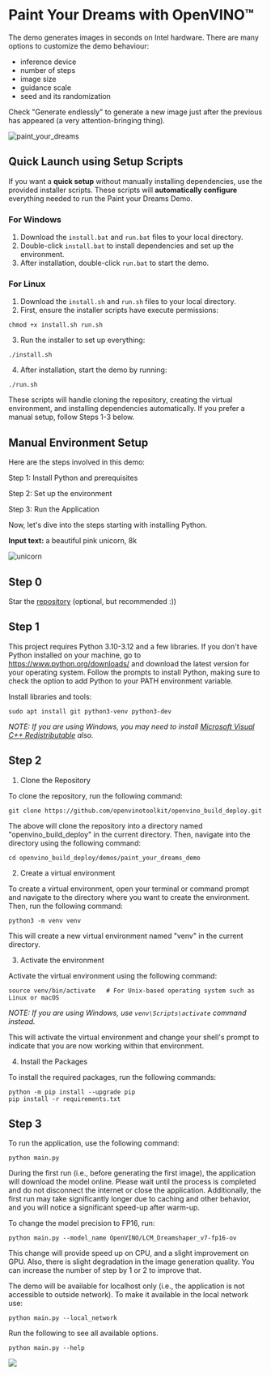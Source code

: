 # Paint Your Dreams with OpenVINO™

The demo generates images in seconds on Intel hardware. There are many options to customize the demo behaviour:
- inference device
- number of steps
- image size
- guidance scale
- seed and its randomization

Check "Generate endlessly" to generate a new image just after the previous has appeared (a very attention-bringing thing).

![paint_your_dreams](https://github.com/user-attachments/assets/1782e9c9-7b01-4862-9c60-207f9c3a95ac)

## Quick Launch using Setup Scripts

If you want a **quick setup** without manually installing dependencies, use the provided installer scripts. These scripts will **automatically configure** everything needed to run the Paint your Dreams Demo.

### **For Windows**
1. Download the `install.bat` and `run.bat` files to your local directory.
2. Double-click `install.bat` to install dependencies and set up the environment.
3. After installation, double-click `run.bat` to start the demo.

### **For Linux**
1. Download the `install.sh` and `run.sh` files to your local directory.
2. First, ensure the installer scripts have execute permissions:
```shell
chmod +x install.sh run.sh
```
3. Run the installer to set up everything:
```shell
./install.sh
```
4. After installation, start the demo by running:
```shell
./run.sh
```
These scripts will handle cloning the repository, creating the virtual environment, and installing dependencies automatically. If you prefer a manual setup, follow Steps 1-3 below.

## Manual Environment Setup

Here are the steps involved in this demo:

Step 1: Install Python and prerequisites

Step 2: Set up the environment

Step 3: Run the Application

Now, let's dive into the steps starting with installing Python.

**Input text:** a beautiful pink unicorn, 8k

![unicorn](https://user-images.githubusercontent.com/29454499/277367065-13a8f622-8ea7-4d12-b3f8-241d4499305e.png)

## Step 0

Star the [repository](https://github.com/openvinotoolkit/openvino_build_deploy) (optional, but recommended :))

## Step 1

This project requires Python 3.10-3.12 and a few libraries. If you don't have Python installed on your machine, go to https://www.python.org/downloads/ and download the latest version for your operating system. Follow the prompts to install Python, making sure to check the option to add Python to your PATH environment variable.

Install libraries and tools:

```shell
sudo apt install git python3-venv python3-dev
```

_NOTE: If you are using Windows, you may need to install [Microsoft Visual C++ Redistributable](https://aka.ms/vs/16/release/vc_redist.x64.exe) also._

## Step 2

1. Clone the Repository

To clone the repository, run the following command:

```shell
git clone https://github.com/openvinotoolkit/openvino_build_deploy.git
```

The above will clone the repository into a directory named "openvino_build_deploy" in the current directory. Then, navigate into the directory using the following command:

```shell
cd openvino_build_deploy/demos/paint_your_dreams_demo
```

2. Create a virtual environment

To create a virtual environment, open your terminal or command prompt and navigate to the directory where you want to create the environment. Then, run the following command:

```shell
python3 -m venv venv
```
This will create a new virtual environment named "venv" in the current directory.

3. Activate the environment

Activate the virtual environment using the following command:

```shell
source venv/bin/activate   # For Unix-based operating system such as Linux or macOS
```

_NOTE: If you are using Windows, use `venv\Scripts\activate` command instead._

This will activate the virtual environment and change your shell's prompt to indicate that you are now working within that environment.

4. Install the Packages

To install the required packages, run the following commands:

```shell
python -m pip install --upgrade pip 
pip install -r requirements.txt
```

## Step 3

To run the application, use the following command:

```shell
python main.py
```

During the first run (i.e., before generating the first image), the application will download the model online. Please wait until the process is completed and do not disconnect the internet or close the application. Additionally, the first run may take significantly longer due to caching and other behavior, and you will notice a significant speed-up after warm-up. 

To change the model precision to FP16, run:

```shell
python main.py --model_name OpenVINO/LCM_Dreamshaper_v7-fp16-ov
```

This change will provide speed up on CPU, and a slight improvement on GPU. Also, there is slight degradation in the image generation quality. You can increase the number of step by 1 or 2 to improve that.  

The demo will be available for localhost only (i.e., the application is not accessible to outside network). To make it available in the local network use:

```shell
python main.py --local_network
```

Run the following to see all available options.

```shell
python main.py --help
```
[//]: # (telemetry pixel)
<img referrerpolicy="no-referrer-when-downgrade" src="https://static.scarf.sh/a.png?x-pxid=7003a37c-568d-40a5-9718-0d021d8589ca?project=demos/paint_your_dreams_demo?file=README.md" />

